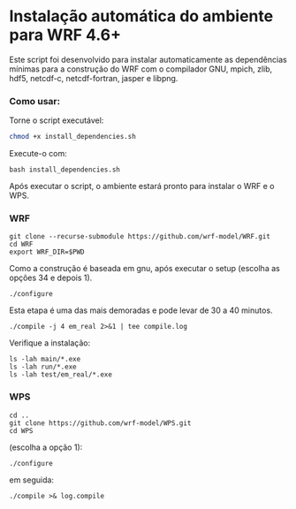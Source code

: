# Instalação automática do ambiente para WRF 4.6+
Este script foi desenvolvido para instalar automaticamente as dependências mínimas para a construção do WRF com o compilador GNU, mpich, zlib, hdf5, netcdf-c, netcdf-fortran, jasper e libpng.

### Como usar:

Torne o script executável:

```bash
chmod +x install_dependencies.sh
```

Execute-o com:

```
bash install_dependencies.sh
``` 

Após executar o script, o ambiente estará pronto para instalar o WRF e o WPS.

### WRF

```
git clone --recurse-submodule https://github.com/wrf-model/WRF.git
cd WRF
export WRF_DIR=$PWD
```
Como a construção é baseada em gnu, após executar o setup (escolha as opções 34 e depois 1).

```
./configure
```

Esta etapa é uma das mais demoradas e pode levar de 30 a 40 minutos.

```
./compile -j 4 em_real 2>&1 | tee compile.log
```

Verifique a instalação:

```
ls -lah main/*.exe
ls -lah run/*.exe
ls -lah test/em_real/*.exe
```
### WPS

```
cd ..
git clone https://github.com/wrf-model/WPS.git
cd WPS
```
(escolha a opção 1):

```
./configure 
```
em seguida:

```
./compile >& log.compile










